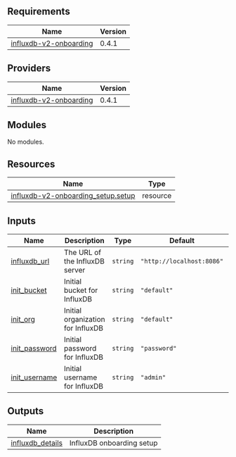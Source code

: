 <!-- BEGIN_TF_DOCS -->
## Requirements

| Name | Version |
|------|---------|
| <a name="requirement_influxdb-v2-onboarding"></a> [influxdb-v2-onboarding](#requirement\_influxdb-v2-onboarding) | 0.4.1 |

## Providers

| Name | Version |
|------|---------|
| <a name="provider_influxdb-v2-onboarding"></a> [influxdb-v2-onboarding](#provider\_influxdb-v2-onboarding) | 0.4.1 |

## Modules

No modules.

## Resources

| Name | Type |
|------|------|
| [influxdb-v2-onboarding_setup.setup](https://registry.terraform.io/providers/lancey-energy-storage/influxdb-v2-onboarding/0.4.1/docs/resources/setup) | resource |

## Inputs

| Name | Description | Type | Default | Required |
|------|-------------|------|---------|:--------:|
| <a name="input_influxdb_url"></a> [influxdb\_url](#input\_influxdb\_url) | The URL of the InfluxDB server | `string` | `"http://localhost:8086"` | no |
| <a name="input_init_bucket"></a> [init\_bucket](#input\_init\_bucket) | Initial bucket for InfluxDB | `string` | `"default"` | no |
| <a name="input_init_org"></a> [init\_org](#input\_init\_org) | Initial organization for InfluxDB | `string` | `"default"` | no |
| <a name="input_init_password"></a> [init\_password](#input\_init\_password) | Initial password for InfluxDB | `string` | `"password"` | no |
| <a name="input_init_username"></a> [init\_username](#input\_init\_username) | Initial username for InfluxDB | `string` | `"admin"` | no |

## Outputs

| Name | Description |
|------|-------------|
| <a name="output_influxdb_details"></a> [influxdb\_details](#output\_influxdb\_details) | InfluxDB onboarding setup |
<!-- END_TF_DOCS -->